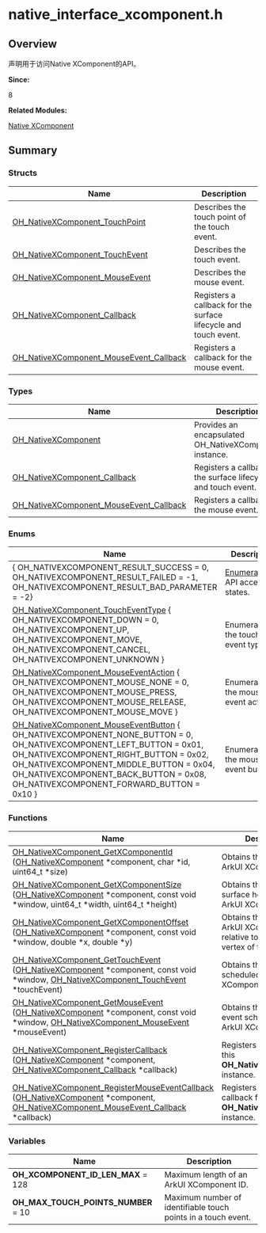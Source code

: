 # native_interface_xcomponent.h


## Overview

声明用于访问Native XComponent的API。

**Since:**

8

**Related Modules:**

[Native XComponent](_o_h___native_x_component.md)


## Summary


### Structs

| Name | Description | 
| -------- | -------- |
| [OH_NativeXComponent_TouchPoint](_o_h___native_x_component___touch_point.md) | Describes the touch point of the touch event. |
| [OH_NativeXComponent_TouchEvent](_o_h___native_x_component___touch_event.md) | Describes the touch event. |
| [OH_NativeXComponent_MouseEvent](_o_h___native_x_component___mouse_event.md) | Describes the mouse event.|
| [OH_NativeXComponent_Callback](_o_h___native_x_component___callback.md) | Registers a callback for the surface lifecycle and touch event.  |
| [OH_NativeXComponent_MouseEvent_Callback](_o_h___native_x_component___mouse_event___callback.md) | Registers a callback for the mouse event. |


### Types

| Name | Description | 
| -------- | -------- |
| [OH_NativeXComponent](_o_h___native_x_component.md#oh_nativexcomponent) | Provides an encapsulated OH_NativeXComponent instance. |
| [OH_NativeXComponent_Callback](_o_h___native_x_component.md#oh_nativexcomponent_callback) | Registers a callback for the surface lifecycle and touch event. |
| [OH_NativeXComponent_MouseEvent_Callback](_o_h___native_x_component.md#oh_nativexcomponent_mouseevent_callback) | Registers a callback for the mouse event.   |


### Enums

| Name | Description | 
| -------- | -------- |
| { OH_NATIVEXCOMPONENT_RESULT_SUCCESS = 0, <br/>OH_NATIVEXCOMPONENT_RESULT_FAILED = -1, <br/>OH_NATIVEXCOMPONENT_RESULT_BAD_PARAMETER = -2} | [Enumerates](_o_h___native_x_component.md#anonymous-enum)the API access states. |
| [OH_NativeXComponent_TouchEventType](_o_h___native_x_component.md#oh_nativexcomponent_toucheventtype) {  <br/>OH_NATIVEXCOMPONENT_DOWN = 0, <br/>OH_NATIVEXCOMPONENT_UP, <br/>OH_NATIVEXCOMPONENT_MOVE, <br/>OH_NATIVEXCOMPONENT_CANCEL,<br/>OH_NATIVEXCOMPONENT_UNKNOWN } | Enumerates the touch event types.   |
| [OH_NativeXComponent_MouseEventAction](_o_h___native_x_component.md#oh_nativexcomponent_mouseeventaction) { <br/>OH_NATIVEXCOMPONENT_MOUSE_NONE = 0, <br/>OH_NATIVEXCOMPONENT_MOUSE_PRESS, <br/>OH_NATIVEXCOMPONENT_MOUSE_RELEASE, <br/>OH_NATIVEXCOMPONENT_MOUSE_MOVE } | Enumerates the mouse event actions.        |
| [OH_NativeXComponent_MouseEventButton](_o_h___native_x_component.md#oh_nativexcomponent_mouseeventbutton) {  <br/>OH_NATIVEXCOMPONENT_NONE_BUTTON = 0, <br/>OH_NATIVEXCOMPONENT_LEFT_BUTTON = 0x01, <br/>OH_NATIVEXCOMPONENT_RIGHT_BUTTON = 0x02, <br/>OH_NATIVEXCOMPONENT_MIDDLE_BUTTON = 0x04,   <br/>OH_NATIVEXCOMPONENT_BACK_BUTTON = 0x08, <br/>OH_NATIVEXCOMPONENT_FORWARD_BUTTON = 0x10 } | Enumerates the mouse event buttons.   |


### Functions

| Name | Description | 
| -------- | -------- |
| [OH_NativeXComponent_GetXComponentId](_o_h___native_x_component.md#oh_nativexcomponent_getxcomponentid) ([OH_NativeXComponent](_o_h___native_x_component.md#oh_nativexcomponent) \*component, char \*id, uint64_t \*size) | Obtains the ID of the ArkUI XComponent.   |
| [OH_NativeXComponent_GetXComponentSize](_o_h___native_x_component.md#oh_nativexcomponent_getxcomponentsize) ([OH_NativeXComponent](_o_h___native_x_component.md#oh_nativexcomponent) \*component, const void \*window, uint64_t \*width, uint64_t \*height) | Obtains the size of the surface held by the ArkUI XComponent.  |
| [OH_NativeXComponent_GetXComponentOffset](_o_h___native_x_component.md#oh_nativexcomponent_getxcomponentoffset) ([OH_NativeXComponent](_o_h___native_x_component.md#oh_nativexcomponent) \*component, const void \*window, double \*x, double \*y) | Obtains the offset of the ArkUI XComponent relative to the upper left vertex of the screen. |
| [OH_NativeXComponent_GetTouchEvent](_o_h___native_x_component.md#oh_nativexcomponent_gettouchevent) ([OH_NativeXComponent](_o_h___native_x_component.md#oh_nativexcomponent) \*component, const void \*window, [OH_NativeXComponent_TouchEvent](_o_h___native_x_component___touch_event.md) \*touchEvent) | Obtains the touch event scheduled by the ArkUI XComponent.              |
| [OH_NativeXComponent_GetMouseEvent](_o_h___native_x_component.md#oh_nativexcomponent_getmouseevent) ([OH_NativeXComponent](_o_h___native_x_component.md#oh_nativexcomponent) \*component, const void \*window, [OH_NativeXComponent_MouseEvent](_o_h___native_x_component___mouse_event.md) \*mouseEvent) | Obtains the mouse event scheduled by ArkUI XComponent.   |
| [OH_NativeXComponent_RegisterCallback](_o_h___native_x_component.md#oh_nativexcomponent_registercallback) ([OH_NativeXComponent](_o_h___native_x_component.md#oh_nativexcomponent) \*component, [OH_NativeXComponent_Callback](_o_h___native_x_component___callback.md) \*callback) | Registers a callback for this **OH_NativeXComponent** instance.  |
| [OH_NativeXComponent_RegisterMouseEventCallback](_o_h___native_x_component.md#oh_nativexcomponent_registermouseeventcallback) ([OH_NativeXComponent](_o_h___native_x_component.md#oh_nativexcomponent) \*component, [OH_NativeXComponent_MouseEvent_Callback](_o_h___native_x_component___mouse_event___callback.md) \*callback) | Registers a mouse event callback for this **OH_NativeXComponent** instance.     |


### Variables

| Name | Description | 
| -------- | -------- |
| **OH_XCOMPONENT_ID_LEN_MAX** = 128 | Maximum length of an ArkUI XComponent ID. |
| **OH_MAX_TOUCH_POINTS_NUMBER** = 10 | Maximum number of identifiable touch points in a touch event. |
